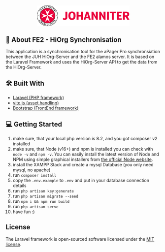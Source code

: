 <p align="center"><img src="./resources/images/juh_logo.svg" width="300" alt="Laravel Logo"></p>

## 📖  About FE2 - HiOrg Synchronisation

This application is a synchronisation tool for the aPager Pro synchronsiation between the JUH HiOrg-Server and the FE2 alamos server. It is based on the Laravel Framework and uses the HiOrg-Server API to get the data from the HiOrg-Server.

## 🛠 Built With
  <ul>
    <li><a href="https://laravel.com/">Laravel (PHP framework)</a></li>
    <li><a href="https://vitejs.dev/">vite.js (asset handling)</a></li>
    <li><a href="https://getbootstrap.com/">Bootstrap (FrontEnd framework)</a></li>
  </ul>

## 💻 Getting Started
1. make sure, that your local php version is 8.2, and you got composer v2 installed
2. make sure, that Node (v16+) and npm is installed you can check with `node -v` and `npm -v`. You can easily install the latest version of Node and NPM using simple graphical installers from [the official Node website](https://nodejs.org/en/download/).
3. install the XAMPP Stack and create a mysql Database (you only need mysql, no apache)
4. run `composer install`
5. copy the `.env.example` to `.env` and put in your database connection details
6. run `php artisan key:generate`
7. run `php artisan migrate --seed`
8. run `npm i && npm run build`
9. run `php artisan serve`
10. have fun :)

## License

The Laravel framework is open-sourced software licensed under the [MIT license](https://opensource.org/licenses/MIT).
